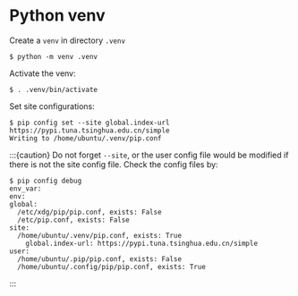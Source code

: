 # Python venv

Create a `venv` in directory `.venv`

```console
$ python -m venv .venv
```

Activate the venv:

```console
$ . .venv/bin/activate
```

Set site configurations:

```console
$ pip config set --site global.index-url https://pypi.tuna.tsinghua.edu.cn/simple
Writing to /home/ubuntu/.venv/pip.conf
```

:::{caution}
Do not forget `--site`, or the user config file would be modified if there is not the site config file. Check the config files by:

```console
$ pip config debug
env_var:
env:
global:
  /etc/xdg/pip/pip.conf, exists: False
  /etc/pip.conf, exists: False
site:
  /home/ubuntu/.venv/pip.conf, exists: True
    global.index-url: https://pypi.tuna.tsinghua.edu.cn/simple
user:
  /home/ubuntu/.pip/pip.conf, exists: False
  /home/ubuntu/.config/pip/pip.conf, exists: True
```

:::
